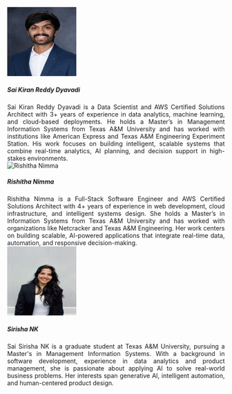 <!-- TEAM SECTION -->

<!-- Member 1 -->
<div class="text-center my-5">
  <img src="static/assets/img/team1.jpg" alt="Sai Kiran Reddy" class="rounded-circle mb-3" width="160" height="160">
  <h5><strong>Sai Kiran Reddy Dyavadi</strong></h5>
  <p style="text-align: justify; max-width: 800px; margin: auto;">
    Sai Kiran Reddy Dyavadi is a Data Scientist and AWS Certified Solutions Architect with 3+ years of experience in data analytics, machine learning, and cloud-based deployments. He holds a Master’s in Management Information Systems from Texas A&M University and has worked with institutions like American Express and Texas A&M Engineering Experiment Station. His work focuses on building intelligent, scalable systems that combine real-time analytics, AI planning, and decision support in high-stakes environments.
  </p>
</div>

<!-- Member 2 -->
<div class="text-center my-5">
  <img src="static/assets/img/team2.jpg" alt="Rishitha Nimma" class="rounded-circle mb-3" width="160" height="160">
  <h5><strong>Rishitha Nimma</strong></h5>
  <p style="text-align: justify; max-width: 800px; margin: auto;">
    Rishitha Nimma is a Full-Stack Software Engineer and AWS Certified Solutions Architect with 4+ years of experience in web development, cloud infrastructure, and intelligent systems design. She holds a Master’s in Information Systems from Texas A&M University and has worked with organizations like Netcracker and Texas A&M Engineering. Her work centers on building scalable, AI-powered applications that integrate real-time data, automation, and responsive decision-making.
  </p>
</div>

<!-- Member 3 -->
<div class="text-center my-5">
  <img src="static/assets/img/team3.jpg" alt="Sai Sirisha NK" class="rounded-circle mb-3" width="160" height="160">
  <h5><strong>Sirisha NK</strong></h5>
  <p style="text-align: justify; max-width: 800px; margin: auto;">
    Sai Sirisha NK is a graduate student at Texas A&M University, pursuing a Master's in Management Information Systems. With a background in software development, experience in data analytics and product management, she is passionate about applying AI to solve real-world business problems. Her interests span generative AI, intelligent automation, and human-centered product design.
  </p>
</div>
